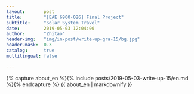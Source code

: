 ```yaml
---
layout:       post
title:        "[EAE 6900-026] Final Project"
subtitle:     "Solar System Travel"
date:         2019-05-03 12:04:00
author:       "Zhitao"
header-img:   "img/in-post/write-up-gra-15/bg.jpg"
header-mask:  0.3
catalog:      true
multilingual: false

---
```


<!-- Chinese Version -->
<!-- <div class="zh post-container">
    {% capture about_zh %}{% include posts/2018-08-29-write-up-01/zh.md %}{% endcapture %}
    {{ about_zh | markdownify }}
</div> -->

<!-- English Version -->
<div class="en post-container">
    {% capture about_en %}{% include posts/2019-05-03-write-up-15/en.md %}{% endcapture %}
    {{ about_en | markdownify }}
</div>
